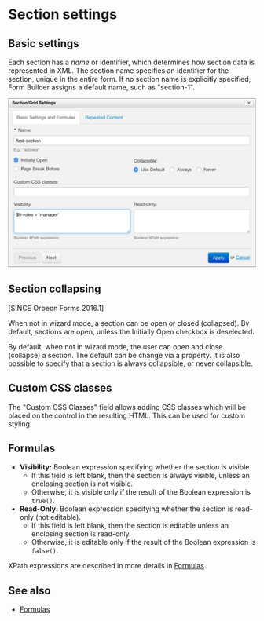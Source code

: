 # Section settings

<!-- toc -->

## Basic settings

Each section has a _name_ or identifier, which determines how section data is represented in XML. The section name specifies an identifier for the section, unique in the entire form. If no section name is explicitly specified, Form Builder assigns a default name, such as "section-1".

![](images/section-settings.png)

## Section collapsing

\[SINCE Orbeon Forms 2016.1\]

When not in wizard mode, a section can be open or closed (collapsed). By default, sections are open, unless the Initially Open checkbox is deselected.

By default, when not in wizard mode, the user can open and close (collapse) a section. The default can be change via a property. It is also possible to specify that a section is always collapsible, or never collapsible.

## Custom CSS classes

The "Custom CSS Classes" field allows adding CSS classes which will be placed on the control in the resulting HTML. This can be used for custom styling.

## Formulas

* **Visibility:** Boolean expression specifying whether the section is visible.
    * If this field is left blank, then the section is always visible, unless an enclosing section is not visible.
    * Otherwise, it is visible only if the result of the Boolean expression is `true()`.
* **Read-Only:** Boolean expression specifying whether the section is read-only (not editable).
    * If this field is left blank, then the section is editable unless an enclosing section is read-only.
    * Otherwise, it is editable only if the result of the Boolean expression is `false()`.

XPath expressions are described in more details in [Formulas](formulas.md).

## See also

- [Formulas](formulas.md)

